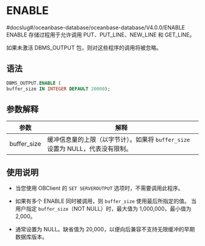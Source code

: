 ENABLE 
===========================
#docslug#/oceanbase-database/oceanbase-database/V4.0.0/ENABLE
ENABLE 存储过程用于允许调用 PUT、PUT_LINE、NEW_LINE 和 GET_LINE。

如果未激活 DBMS_OUTPUT 包，则对这些程序的调用将被忽略。

语法 
-----------

```sql
DBMS_OUTPUT.ENABLE (
buffer_size IN INTEGER DEFAULT 20000);
```



参数解释 
-------------



|     参数      |                        解释                         |
|-------------|---------------------------------------------------|
| buffer_size | 缓冲信息量的上限（以字节计）。如果将 `buffer_size` 设置为 NULL，代表没有限制。 |



使用说明 
-------------

* 当您使用 OBClient 的 `SET SERVEROUTPUT` 选项时，不需要调用此程序。

  

* 如果有多个 ENABLE 同时被调用，则 `buffer_size` 使用最后所指定的值。 当用户指定 `buffer_size`（NOT NULL）时，最大值为 1,000,000，最小值为 2,000。

  

* 通常设置为 NULL。缺省值为 20,000，以便向后兼容不支持无限缓冲的早期数据库版本。

  



